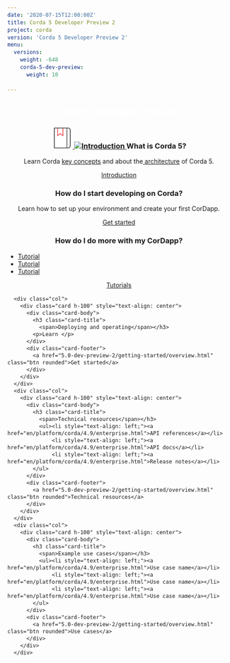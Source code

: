 ```yaml
---
date: '2020-07-15T12:00:00Z'
title: Corda 5 Developer Preview 2
project: corda
version: 'Corda 5 Developer Preview 2'
menu:
  versions:
    weight: -648
    corda-5-dev-preview:
      weight: 10  

---
```

<section class="section" style="text-align:center; color:white; background-image:url('bg-dark.jpg');">
  <h1>
    Corda 5 Developer Preview 2
  </h1>
</section>
<section class="section">
  <div class="row row-cols-1 row-cols-md-2 row-cols-xl-3 g-5">
<!--
  <div class="col">
    <div class="card h-100"  style="text-align: center">
      <div class="card-body">
        <h3 class="card-title">
        <a href="en/get-started.html">
          <img src='{{ "icons/agenda-bookmark.svg" | relURL }}' alt="Get started"  height="48" class="light-only">
          <img src='{{ "icons/agenda-bookmark-white.svg" | relURL }}' alt="Get started"  height="48" class="dark-only">
        </a>
          <span>Title</span></h3>
        <p>.........</a></p>
      </div>
      <div class="card-footer">
        <a href="5.0-dev-preview-2/release-notes/release-notes-c5dp2.html" class="btn rounded">Button text</a>
      </div>
    </div>
  </div>
-->  
<div class="col">
  <div class="card h-100"  style="text-align: center">
    <div class="card-body">
      <h3 class="card-title">
        <a href="en/get-started.html">
          <img src="../../../../../themes/doks/static/icons/agenda-bookmark.svg" alt="Introduction"  height="48" class="light-only">
          <img src='{{ "../../../../../../themes/doks/static/icons/agenda-bookmark-white.svg" | relURL }}' alt="Introduction"  height="48" class="dark-only">
        </a>
        <span>What is Corda 5?</span></h3>
      <p>Learn Corda <a href="5.0-dev-preview-2/getting-started/key-concepts.html" class="fw-semibold">key concepts</a> and about the<a href="5.0-dev-preview-2/getting-started/architecture/architecture.html" class="fw-semibold"> architecture</a> of Corda 5.</a></p>
    </div>
    <div class="card-footer">
      <a href="5.0-dev-preview-2/introduction.html" class="btn rounded">Introduction</a>
    </div>
  </div>
</div>
      <div class="col">
        <div class="card h-100" style="text-align: center">
          <div class="card-body">
            <h3 class="card-title">
              <span>How do I start developing on Corda?</span></h3>
            <p>Learn how to set up your environment and create your first CorDapp.</p>
          </div>
          <div class="card-footer">
            <a href="5.0-dev-preview-2/getting-started/overview.html" class="btn rounded">Get started</a>
          </div>
        </div>
      </div>
      <div class="col">
        <div class="card h-100" style="text-align: center">
          <div class="card-body">
            <h3 class="card-title">
              <span>How do I do more with my CorDapp?</span></h3>
              <ul><li style="text-align: left;"><a href="en/platform/corda/4.9/enterprise.html">Tutorial</a></li>
                  <li style="text-align: left;"><a href="en/platform/corda/4.9/enterprise.html">Tutorial</a></li>
                  <li style="text-align: left;"><a href="en/platform/corda/4.9/enterprise.html">Tutorial</a></li>
            </ul>
          </div>
          <div class="card-footer">
            <a href="5.0-dev-preview-2/getting-started/overview.html" class="btn rounded">Tutorials</a>
          </div>
        </div>
      </div>

      <div class="col">
        <div class="card h-100" style="text-align: center">
          <div class="card-body">
            <h3 class="card-title">
              <span>Deploying and operating</span></h3>
            <p>Learn </p>
          </div>
          <div class="card-footer">
            <a href="5.0-dev-preview-2/getting-started/overview.html" class="btn rounded">Get started</a>
          </div>
        </div>
      </div>  
      <div class="col">
        <div class="card h-100" style="text-align: center">
          <div class="card-body">
            <h3 class="card-title">
              <span>Technical resources</span></h3>
              <ul><li style="text-align: left;"><a href="en/platform/corda/4.9/enterprise.html">API references</a></li>
                  <li style="text-align: left;"><a href="en/platform/corda/4.9/enterprise.html">API docs</a></li>
                  <li style="text-align: left;"><a href="en/platform/corda/4.9/enterprise.html">Release notes</a></li>
            </ul>
          </div>
          <div class="card-footer">
            <a href="5.0-dev-preview-2/getting-started/overview.html" class="btn rounded">Technical resources</a>
          </div>
        </div>
      </div>  
      <div class="col">
        <div class="card h-100" style="text-align: center">
          <div class="card-body">
            <h3 class="card-title">
              <span>Example use cases</span></h3>
              <ul><li style="text-align: left;"><a href="en/platform/corda/4.9/enterprise.html">Use case name</a></li>
                  <li style="text-align: left;"><a href="en/platform/corda/4.9/enterprise.html">Use case name</a></li>
                  <li style="text-align: left;"><a href="en/platform/corda/4.9/enterprise.html">Use case name</a></li>
            </ul>
          </div>
          <div class="card-footer">
            <a href="5.0-dev-preview-2/getting-started/overview.html" class="btn rounded">Use cases</a>
          </div>
        </div>
      </div>  
</section>
